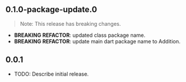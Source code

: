 ## 0.1.0-package-update.0

> Note: This release has breaking changes.

 - **BREAKING** **REFACTOR**: updated class package name.
 - **BREAKING** **REFACTOR**: update main dart package name to Addition.

## 0.0.1

* TODO: Describe initial release.
